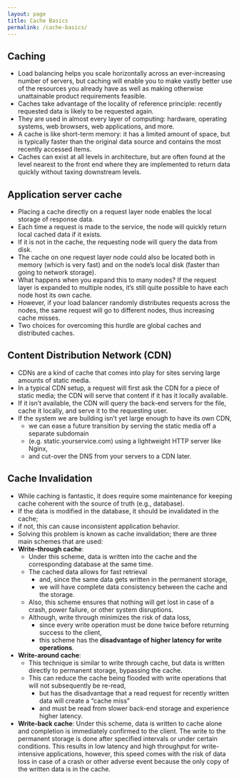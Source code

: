 ```yaml
---
layout: page
title: Cache Basics  
permalink: /cache-basics/
---
```


## Caching
- Load balancing helps you scale horizontally across an ever-increasing number of servers, but caching will enable you to make vastly better use of the resources you already have as well as making otherwise unattainable product requirements feasible. 
- Caches take advantage of the locality of reference principle: recently requested data is likely to be requested again. 
- They are used in almost every layer of computing: hardware, operating systems, web browsers, web applications, and more. 
- A cache is like short-term memory: it has a limited amount of space, but is typically faster than the original data source and contains the most recently accessed items. 
- Caches can exist at all levels in architecture, but are often found at the level nearest to the front end where they are implemented to return data quickly without taxing downstream levels.

## Application server cache
- Placing a cache directly on a request layer node enables the local storage of response data.
- Each time a request is made to the service, the node will quickly return local cached data if it exists. 
- If it is not in the cache, the requesting node will query the data from disk. 
- The cache on one request layer node could also be located both in memory (which is very fast) and on the node’s local disk (faster than going to network storage).
- What happens when you expand this to many nodes? If the request layer is expanded to multiple nodes, it’s still quite possible to have each node host its own cache. 
- However, if your load balancer randomly distributes requests across the nodes, the same request will go to different nodes, thus increasing cache misses. 
- Two choices for overcoming this hurdle are global caches and distributed caches.

## Content Distribution Network (CDN)
- CDNs are a kind of cache that comes into play for sites serving large amounts of static media. 
- In a typical CDN setup, a request will first ask the CDN for a piece of static media; the CDN will serve that content if it has it locally available. 
- If it isn’t available, the CDN will query the back-end servers for the file, cache it locally, and serve it to the requesting user.
- If the system we are building isn’t yet large enough to have its own CDN, 
    - we can ease a future transition by serving the static media off a separate subdomain 
    - (e.g. static.yourservice.com) using a lightweight HTTP server like Nginx, 
    - and cut-over the DNS from your servers to a CDN later.
    
## Cache Invalidation
- While caching is fantastic, it does require some maintenance for keeping cache coherent with the source of truth (e.g., database). 
- If the data is modified in the database, it should be invalidated in the cache; 
- if not, this can cause inconsistent application behavior.
- Solving this problem is known as cache invalidation; there are three main schemes that are used:
- **Write-through cache**: 
    - Under this scheme, data is written into the cache and the corresponding database at the same time. 
    - The cached data allows for fast retrieval 
        - and, since the same data gets written in the permanent storage, 
        - we will have complete data consistency between the cache and the storage. 
    - Also, this scheme ensures that nothing will get lost in case of a crash, power failure, or other system disruptions.
    - Although, write through minimizes the risk of data loss, 
        - since every write operation must be done twice before returning success to the client, 
        - this scheme has the **disadvantage of higher latency for write operations**.    
- **Write-around cache**: 
    - This technique is similar to write through cache, but data is written directly to permanent storage, bypassing the cache. 
    - This can reduce the cache being flooded with write operations that will not subsequently be re-read, 
        - but has the disadvantage that a read request for recently written data will create a “cache miss” 
        - and must be read from slower back-end storage and experience higher latency. 
- **Write-back cache**: Under this scheme, data is written to cache alone and completion is
immediately confirmed to the client. The write to the permanent storage is done after
specified intervals or under certain conditions. This results in low latency and high
throughput for write-intensive applications, however, this speed comes with the risk of
data loss in case of a crash or other adverse event because the only copy of the written data
is in the cache.               
